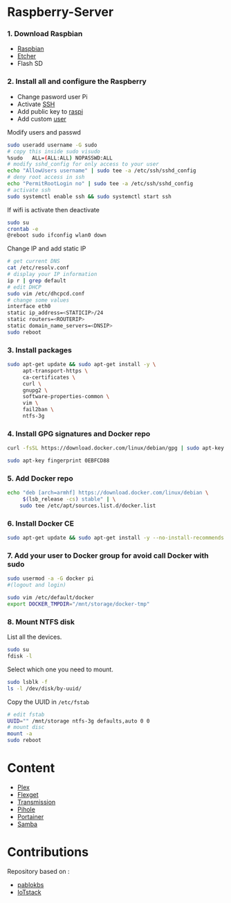 # Raspberry-Server

### 1. Download Raspbian
   * [Raspbian](https://www.raspberrypi.org/downloads/raspberry-pi-os/)
   * [Etcher](https://etcher.io/)
   * Flash SD
  
### 2. Install all and configure the Raspberry
   * Change pasword user Pi
   * Activate [SSH](https://www.raspberrypi.org/documentation/remote-access/ssh/)
   * Add public key to [raspi](https://linuxhandbook.com/add-ssh-public-key-to-server/)
   * Add custom [user](https://www.lifewire.com/create-users-useradd-command-3572157) 

Modify users and passwd
```bash
sudo useradd username -G sudo
# copy this inside sudo visudo
%sudo   ALL=(ALL:ALL) NOPASSWD:ALL
# modify sshd_config for only access to your user
echo "AllowUsers username" | sudo tee -a /etc/ssh/sshd_config
# deny root access in ssh
echo "PermitRootLogin no" | sudo tee -a /etc/ssh/sshd_config
# activate ssh
sudo systemctl enable ssh && sudo systemctl start ssh 
```

If wifi is activate then deactivate
```bash
sudo su
crontab -e
@reboot sudo ifconfig wlan0 down
```

Change IP and add static IP
```bash
# get current DNS
cat /etc/resolv.conf
# display your IP information
ip r | grep default
# edit DHCP  
sudo vim /etc/dhcpcd.conf
# change some values
interface eth0
static ip_address=<STATICIP>/24
static routers=<ROUTERIP>
static domain_name_servers=<DNSIP>
sudo reboot
```

### 3. Install packages

```bash
sudo apt-get update && sudo apt-get install -y \
     apt-transport-https \
     ca-certificates \
     curl \
     gnupg2 \
     software-properties-common \
     vim \
     fail2ban \
     ntfs-3g
```

### 4. Install GPG signatures and Docker repo

```bash
curl -fsSL https://download.docker.com/linux/debian/gpg | sudo apt-key add -
```

```bash
sudo apt-key fingerprint 0EBFCD88
```

### 5. Add Docker repo

```bash
echo "deb [arch=armhf] https://download.docker.com/linux/debian \
     $(lsb_release -cs) stable" | \
    sudo tee /etc/apt/sources.list.d/docker.list
```

### 6. Install Docker CE

```bash
sudo apt-get update && sudo apt-get install -y --no-install-recommends docker-ce docker-compose
```

### 7. Add your user to Docker group for avoid call Docker with sudo

```bash
sudo usermod -a -G docker pi
#(logout and login)
```

```bash
sudo vim /etc/default/docker
export DOCKER_TMPDIR="/mnt/storage/docker-tmp"
```

### 8. Mount NTFS disk

List all the devices.

```bash
sudo su
fdisk -l
```
Select which one you need to mount.

```bash
sudo lsblk -f
ls -l /dev/disk/by-uuid/
```

Copy the UUID in `/etc/fstab`
```bash
# edit fstab
UUID="" /mnt/storage ntfs-3g defaults,auto 0 0
# mount disc
mount -a
sudo reboot
```

# Content

 * [Plex](https://github.com/jaymoulin/docker-plex)
 * [Flexget](https://github.com/Flexget/Flexget)
 * [Transmission](https://gitlab.com/jaymoulin/docker-transmission)
 * [Pihole](https://github.com/pi-hole/docker-pi-hole)
 * [Portainer](https://github.com/portainer/portainer)
 * [Samba](https://github.com/dperson/samba)

# Contributions

Repository based on :

* [pablokbs](https://github.com/pablokbs/plex-rpi)
* [IoTstack](https://github.com/SensorsIot/IOTstack)